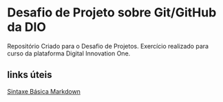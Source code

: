 # Desafio de Projeto sobre Git/GitHub da DIO
Repositório Criado para o Desafio de Projetos.
Exercício realizado para curso da plataforma Digital Innovation One.

## links úteis
[Sintaxe Básica Markdown](https://www.markdownguide.org/)
